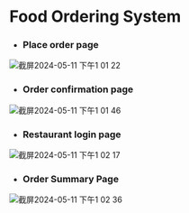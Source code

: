 # Food Ordering System
- ### Place order page
![截屏2024-05-11 下午1 01 22](https://github.com/Luna-Jia/sql-hw4/assets/73403516/634e9cf3-c836-48bf-8c5e-7b5bdf3209f8)
- ### Order confirmation page
![截屏2024-05-11 下午1 01 46](https://github.com/Luna-Jia/sql-hw4/assets/73403516/e5a1f36b-20e9-4c94-8836-942a311983df)
- ### Restaurant login page
![截屏2024-05-11 下午1 02 17](https://github.com/Luna-Jia/sql-hw4/assets/73403516/26bdfdf2-a12d-432c-9c4f-f5c6e3dbf43b)
- ### Order Summary Page
![截屏2024-05-11 下午1 02 36](https://github.com/Luna-Jia/sql-hw4/assets/73403516/fbf6b2c2-f869-4688-8dca-f9ff9253bcb4)
